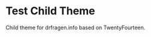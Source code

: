 Test Child Theme
============================

Child theme for drfragen.info based on TwentyFourteen.

